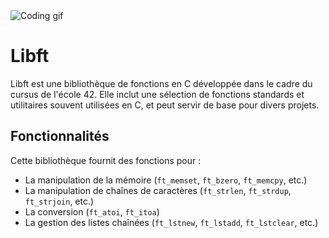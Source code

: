 <img display="flex" justify-content="center" src="https://github.com/ayogun/42-project-badges/blob/main/badges/libftm.png" alt="Coding gif" style="pointer-events: none;" />

# Libft

Libft est une bibliothèque de fonctions en C développée dans le cadre du cursus de l'école 42. Elle inclut une sélection de fonctions standards et utilitaires souvent utilisées en C, et peut servir de base pour divers projets.

## Fonctionnalités

Cette bibliothèque fournit des fonctions pour :

- La manipulation de la mémoire (`ft_memset`, `ft_bzero`, `ft_memcpy`, etc.)
- La manipulation de chaînes de caractères (`ft_strlen`, `ft_strdup`, `ft_strjoin`, etc.)
- La conversion (`ft_atoi`, `ft_itoa`)
- La gestion des listes chaînées (`ft_lstnew`, `ft_lstadd`, `ft_lstclear`, etc.)

